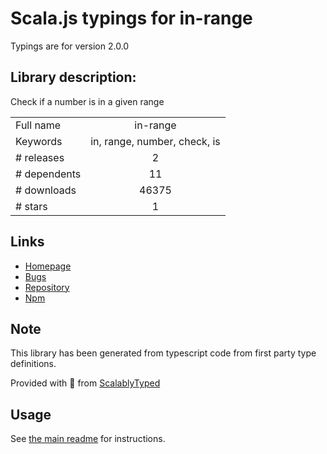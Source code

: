 
# Scala.js typings for in-range

Typings are for version 2.0.0

## Library description:
Check if a number is in a given range

|                    |                 |
| ------------------ | :-------------: |
| Full name          | in-range |
| Keywords           | in, range, number, check, is |
| # releases         | 2 |
| # dependents       | 11 |
| # downloads        | 46375 |
| # stars            | 1 |

## Links
- [Homepage](https://github.com/sindresorhus/in-range#readme)
- [Bugs](https://github.com/sindresorhus/in-range/issues)
- [Repository](https://github.com/sindresorhus/in-range)
- [Npm](https://www.npmjs.com/package/in-range)
    


## Note
This library has been generated from typescript code from first party type definitions.

Provided with :purple_heart: from [ScalablyTyped](https://github.com/oyvindberg/ScalablyTyped)

## Usage
See [the main readme](../../readme.md) for instructions.



